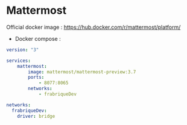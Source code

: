 Mattermost
==============

Official docker image : https://hub.docker.com/r/mattermost/platform/

* Docker compose :

```yml
version: "3"

services:
    mattermost:
        image: mattermost/mattermost-preview:3.7
        ports:
            - 8077:8065
        networks:
            - frabriqueDev  

networks:
  frabriqueDev:
    driver: bridge
```